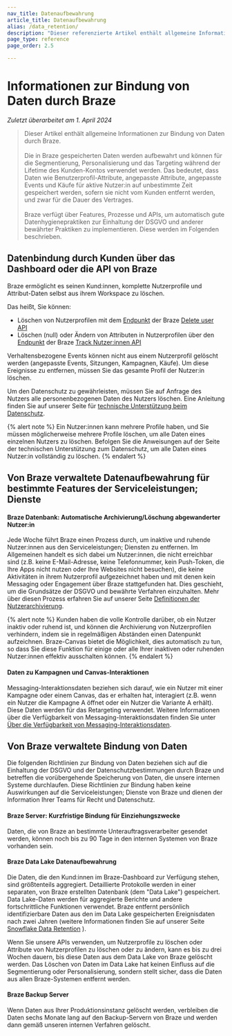 ```yaml
---
nav_title: Datenaufbewahrung
article_title: Datenaufbewahrung
alias: /data_retention/
description: "Dieser referenzierte Artikel enthält allgemeine Informationen zur Bindung von Daten bei Braze."
page_type: reference
page_order: 2.5

---
```


<!--
Warning! Don't make any changes to this document without approval from the legal department.
-->

# Informationen zur Bindung von Daten durch Braze

*Zuletzt überarbeitet am 1\. April 2024*

> Dieser Artikel enthält allgemeine Informationen zur Bindung von Daten durch Braze.<br><br>Die in Braze gespeicherten Daten werden aufbewahrt und können für die Segmentierung, Personalisierung und das Targeting während der Lifetime des Kunden-Kontos verwendet werden. Das bedeutet, dass Daten wie Benutzerprofil-Attribute, angepasste Attribute, angepasste Events und Käufe für aktive Nutzer:in auf unbestimmte Zeit gespeichert werden, sofern sie nicht vom Kunden entfernt werden, und zwar für die Dauer des Vertrages.<br><br>Braze verfügt über Features, Prozesse und APIs, um automatisch gute Datenhygienepraktiken zur Einhaltung der DSGVO und anderer bewährter Praktiken zu implementieren. Diese werden im Folgenden beschrieben.

## Datenbindung durch Kunden über das Dashboard oder die API von Braze

Braze ermöglicht es seinen Kund:innen, komplette Nutzerprofile und Attribut-Daten selbst aus ihrem Workspace zu löschen.

Das heißt, Sie können: 
- Löschen von Nutzerprofilen mit dem [Endpunkt]({{site.baseurl}}/api/endpoints/user_data/post_user_delete/) der Braze [Delete user API]({{site.baseurl}}/api/endpoints/user_data/post_user_delete/) 
- Löschen (null) oder Ändern von Attributen in Nutzerprofilen über den [Endpunkt]({{site.baseurl}}/api/endpoints/user_data/post_user_track/) der Braze [Track Nutzer:innen API]({{site.baseurl}}/api/endpoints/user_data/post_user_track/)

Verhaltensbezogene Events können nicht aus einem Nutzerprofil gelöscht werden (angepasste Events, Sitzungen, Kampagnen, Käufe). Um diese Ereignisse zu entfernen, müssen Sie das gesamte Profil der Nutzer:in löschen.

Um den Datenschutz zu gewährleisten, müssen Sie auf Anfrage des Nutzers alle personenbezogenen Daten des Nutzers löschen. Eine Anleitung finden Sie auf unserer Seite für [technische Unterstützung beim Datenschutz]({{site.baseurl}}/help/dp-technical-assistance/#the-right-to-erasure).

{% alert note %}
Ein Nutzer:innen kann mehrere Profile haben, und Sie müssen möglicherweise mehrere Profile löschen, um alle Daten eines einzelnen Nutzers zu löschen. Befolgen Sie die Anweisungen auf der Seite der technischen Unterstützung zum Datenschutz, um alle Daten eines Nutzer:in vollständig zu löschen.
{% endalert %}

## Von Braze verwaltete Datenaufbewahrung für bestimmte Features der Serviceleistungen; Dienste

#### Braze Datenbank: Automatische Archivierung/Löschung abgewanderter Nutzer:in

Jede Woche führt Braze einen Prozess durch, um inaktive und ruhende Nutzer:innen aus den Serviceleistungen; Diensten zu entfernen. Im Allgemeinen handelt es sich dabei um Nutzer:innen, die nicht erreichbar sind (z.B. keine E-Mail-Adresse, keine Telefonnummer, kein Push-Token, die Ihre Apps nicht nutzen oder Ihre Websites nicht besuchen), die keine Aktivitäten in ihrem Nutzerprofil aufgezeichnet haben und mit denen kein Messaging oder Engagement über Braze stattgefunden hat. Dies geschieht, um die Grundsätze der DSGVO und bewährte Verfahren einzuhalten. Mehr über diesen Prozess erfahren Sie auf unserer Seite [Definitionen der Nutzerarchivierung]({{site.baseurl}}/user_archival/).

{% alert note %}
Kunden haben die volle Kontrolle darüber, ob ein Nutzer inaktiv oder ruhend ist, und können die Archivierung von Nutzerprofilen verhindern, indem sie in regelmäßigen Abständen einen Datenpunkt aufzeichnen. Braze-Canvas bietet die Möglichkeit, dies automatisch zu tun, so dass Sie diese Funktion für einige oder alle Ihrer inaktiven oder ruhenden Nutzer:innen effektiv ausschalten können.
{% endalert %}

#### Daten zu Kampagnen und Canvas-Interaktionen 

Messaging-Interaktionsdaten beziehen sich darauf, wie ein Nutzer mit einer Kampagne oder einem Canvas, das er erhalten hat, interagiert (z.B. wenn ein Nutzer die Kampagne A öffnet oder ein Nutzer die Variante A erhält). Diese Daten werden für das Retargeting verwendet. Weitere Informationen über die Verfügbarkeit von Messaging-Interaktionsdaten finden Sie unter [Über die Verfügbarkeit von Messaging-Interaktionsdaten]({{site.baseurl}}/messaging_interaction_data/).

## Von Braze verwaltete Bindung von Daten

Die folgenden Richtlinien zur Bindung von Daten beziehen sich auf die Einhaltung der DSGVO und der Datenschutzbestimmungen durch Braze und betreffen die vorübergehende Speicherung von Daten, die unsere internen Systeme durchlaufen. Diese Richtlinien zur Bindung haben keine Auswirkungen auf die Serviceleistungen; Dienste von Braze und dienen der Information Ihrer Teams für Recht und Datenschutz.

#### Braze Server: Kurzfristige Bindung für Einziehungszwecke

Daten, die von Braze an bestimmte Unterauftragsverarbeiter gesendet werden, können noch bis zu 90 Tage in den internen Systemen von Braze vorhanden sein.

#### Braze Data Lake Datenaufbewahrung

Die Daten, die den Kund:innen im Braze-Dashboard zur Verfügung stehen, sind größtenteils aggregiert. Detaillierte Protokolle werden in einer separaten, von Braze erstellten Datenbank (dem "Data Lake") gespeichert. Data Lake-Daten werden für aggregierte Berichte und andere fortschrittliche Funktionen verwendet. Braze entfernt persönlich identifizierbare Daten aus den im Data Lake gespeicherten Ereignisdaten nach zwei Jahren (weitere Informationen finden Sie auf unserer Seite [Snowflake Data Retention]({{site.baseurl}}/partners/data_and_infrastructure_agility/data_warehouses/snowflake/data_retention#snowflake-data-retention/) ).

Wenn Sie unsere APIs verwenden, um Nutzerprofile zu löschen oder Attribute von Nutzerprofilen zu löschen oder zu ändern, kann es bis zu drei Wochen dauern, bis diese Daten aus dem Data Lake von Braze gelöscht werden. Das Löschen von Daten im Data Lake hat keinen Einfluss auf die Segmentierung oder Personalisierung, sondern stellt sicher, dass die Daten aus allen Braze-Systemen entfernt werden.

#### Braze Backup Server

Wenn Daten aus Ihrer Produktionsinstanz gelöscht werden, verbleiben die Daten sechs Monate lang auf den Backup-Servern von Braze und werden dann gemäß unseren internen Verfahren gelöscht.
